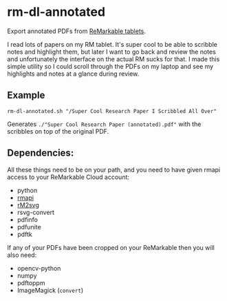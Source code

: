 # rm-dl-annotated

Export annotated PDFs from [ReMarkable tablets](https://remarkable.com/).

I read lots of papers on my RM tablet. It's super cool to be able to scribble
notes and highlight them, but later I want to go back and review the notes and
unfortunately the interface on the actual RM sucks for that. I made this simple
utility so I could scroll through the PDFs on my laptop and see my highlights
and notes at a glance during review.

## Example

```
rm-dl-annotated.sh "/Super Cool Research Paper I Scribbled All Over"
```

Generates `./"Super Cool Research Paper (annotated).pdf"` with the scribbles on top of the original PDF.

## Dependencies:

All these things need to be on your path, and you need to have given rmapi access to your ReMarkable Cloud account:

* python
* [rmapi](https://github.com/juruen/rmapi)
* [rM2svg](https://github.com/reHackable/maxio/blob/master/tools/rM2svg)
* rsvg-convert
* pdfinfo
* pdfunite
* pdftk

If any of your PDFs have been cropped on your ReMarkable then you will also need:

* opencv-python
* numpy
* pdftoppm
* ImageMagick (`convert`)


